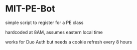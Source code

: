 # MIT-PE-Bot
simple script to register for a PE class

hardcoded at 8AM, assumes eastern local time

works for Duo Auth but needs a cookie refresh every 8 hours
